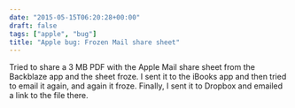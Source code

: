 ```yaml
---
date: "2015-05-15T06:20:28+00:00"
draft: false
tags: ["apple", "bug"]
title: "Apple bug: Frozen Mail share sheet"
---
```

Tried to share a 3 MB PDF with the Apple Mail share sheet from the Backblaze app and the sheet froze. I sent it to the iBooks app and then tried to email it again, and again it froze. Finally, I sent it to Dropbox and emailed a link to the file there.

